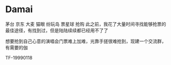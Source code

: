 # Damai
茅台  京东 大麦 猫眼 纷玩岛 票星球 抢购
此之前，我花了大量时间寻找能够抢票的最佳途径，有找到过，但是陆陆续续都已经用不了了

想要抢到自己心意的演唱会门票难上加难，光靠手搓很难抢到，现建一个交流群，有需要的伽

TF-19990118

